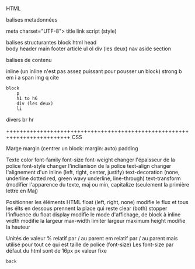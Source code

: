 HTML

balises metadonnées

meta charset="UTF-8">
title
link
script
(style)

balises structurantes
    block
        html
        head  
        body
        header
        main
        footer
        article
        ul
        ol
        div (les deux)
        nav
        aside
        section
       
  
balises de contenu      
        
   inline (un inline n'est pas assez puissant pour pousser un block)
        strong
        b
        em
        i
        a
        span
        img
        q
        cite
        
        
    block
        p
        h1 to h6
        div (les deux)
        li
        

divers
    br
    hr

+++++++++++++++++++++++++++++++++++++++++++++++++++++++++++++++++++++++++
CSS

Marge
    margin (centrer un block: margin: auto)
    padding
    
Texte
    color
    font-family
    font-size
    font-weight changer l'épaisseur de la police
    font-style changer l'inclianison de la police
    text-align changer l'alignement d'un inline (left, right, center, justify)
    text-decoration (none, underline dotted red, green wavy underline, line-through)
    text-transform (modifier l'apparence du texte, maj ou min, capitalize (seulement la primière lettre en Maj)
  
Positionner les éléments HTML
    float (left, right, none) modifie le flux et tous les élts en dessous prennent la place qui reste
    clear (both) stopper l'influence du float
    display modifie le mode d'affichage, de block à inline
    width modifie la largeur
    max-width limiter largeur maximum
    height modifie la hauteur
    
    
Unités de valeur
    % relatif par / au parent
    em relatif par / au parent mais utilisé pour tout ce qui est taille de police (font-size)
    Les font-size par défaut du html sont de 16px
    px valeur fixe

    
    
    back